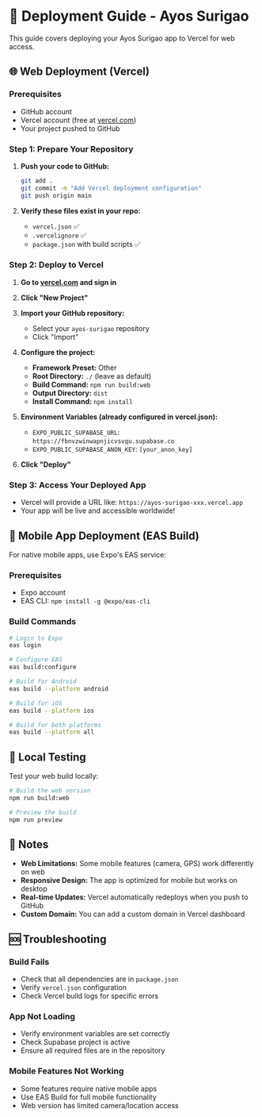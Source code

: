 # 🚀 Deployment Guide - Ayos Surigao

This guide covers deploying your Ayos Surigao app to Vercel for web access.

## 🌐 Web Deployment (Vercel)

### Prerequisites

- GitHub account
- Vercel account (free at [vercel.com](https://vercel.com))
- Your project pushed to GitHub

### Step 1: Prepare Your Repository

1. **Push your code to GitHub:**

   ```bash
   git add .
   git commit -m "Add Vercel deployment configuration"
   git push origin main
   ```

2. **Verify these files exist in your repo:**
   - `vercel.json` ✅
   - `.vercelignore` ✅
   - `package.json` with build scripts ✅

### Step 2: Deploy to Vercel

1. **Go to [vercel.com](https://vercel.com) and sign in**

2. **Click "New Project"**

3. **Import your GitHub repository:**

   - Select your `ayos-surigao` repository
   - Click "Import"

4. **Configure the project:**

   - **Framework Preset:** Other
   - **Root Directory:** `./` (leave as default)
   - **Build Command:** `npm run build:web`
   - **Output Directory:** `dist`
   - **Install Command:** `npm install`

5. **Environment Variables (already configured in vercel.json):**

   - `EXPO_PUBLIC_SUPABASE_URL`: `https://fbnvzwinwapnjicvsvqu.supabase.co`
   - `EXPO_PUBLIC_SUPABASE_ANON_KEY`: `[your_anon_key]`

6. **Click "Deploy"**

### Step 3: Access Your Deployed App

- Vercel will provide a URL like: `https://ayos-surigao-xxx.vercel.app`
- Your app will be live and accessible worldwide!

## 📱 Mobile App Deployment (EAS Build)

For native mobile apps, use Expo's EAS service:

### Prerequisites

- Expo account
- EAS CLI: `npm install -g @expo/eas-cli`

### Build Commands

```bash
# Login to Expo
eas login

# Configure EAS
eas build:configure

# Build for Android
eas build --platform android

# Build for iOS
eas build --platform ios

# Build for both platforms
eas build --platform all
```

## 🔧 Local Testing

Test your web build locally:

```bash
# Build the web version
npm run build:web

# Preview the build
npm run preview
```

## 📝 Notes

- **Web Limitations:** Some mobile features (camera, GPS) work differently on web
- **Responsive Design:** The app is optimized for mobile but works on desktop
- **Real-time Updates:** Vercel automatically redeploys when you push to GitHub
- **Custom Domain:** You can add a custom domain in Vercel dashboard

## 🆘 Troubleshooting

### Build Fails

- Check that all dependencies are in `package.json`
- Verify `vercel.json` configuration
- Check Vercel build logs for specific errors

### App Not Loading

- Verify environment variables are set correctly
- Check Supabase project is active
- Ensure all required files are in the repository

### Mobile Features Not Working

- Some features require native mobile apps
- Use EAS Build for full mobile functionality
- Web version has limited camera/location access
